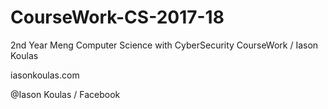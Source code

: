# CourseWork-CS-2017-18

2nd Year Meng Computer Science with CyberSecurity CourseWork / Iason Koulas

iasonkoulas.com

@Iason Koulas / Facebook

